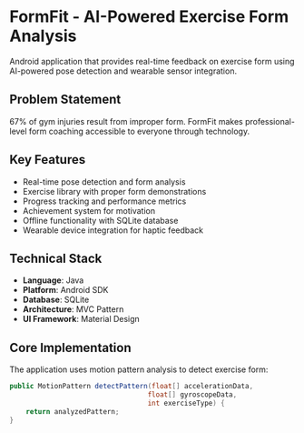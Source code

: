 # FormFit - AI-Powered Exercise Form Analysis

Android application that provides real-time feedback on exercise form using AI-powered pose detection and wearable sensor integration.

## Problem Statement

67% of gym injuries result from improper form. FormFit makes professional-level form coaching accessible to everyone through technology.

## Key Features

- Real-time pose detection and form analysis
- Exercise library with proper form demonstrations  
- Progress tracking and performance metrics
- Achievement system for motivation
- Offline functionality with SQLite database
- Wearable device integration for haptic feedback

## Technical Stack

- **Language**: Java
- **Platform**: Android SDK
- **Database**: SQLite
- **Architecture**: MVC Pattern
- **UI Framework**: Material Design

## Core Implementation

The application uses motion pattern analysis to detect exercise form:

```java
public MotionPattern detectPattern(float[] accelerationData, 
                                  float[] gyroscopeData, 
                                  int exerciseType) {
    return analyzedPattern;
}
